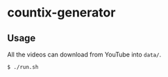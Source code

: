 # countix-generator

## Usage

All the videos can download from YouTube into `data/`.

```sh
$ ./run.sh
```
